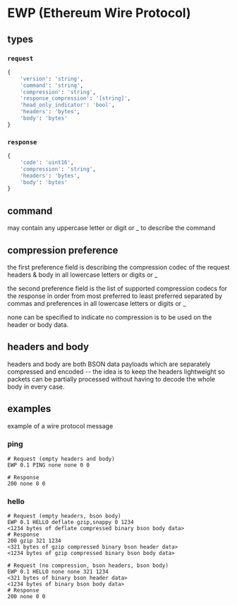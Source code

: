 # EWP (Ethereum Wire Protocol)

## types

### `request`

```python
{
    'version': 'string',
    'command': 'string',
    'compression': 'string',
    'response_compression': '[string]',
    'head_only_indicator': 'bool',
    'headers': 'bytes',
    'body': 'bytes'
}
```

### `response`

```python
{
    'code': 'uint16',
    'compression': 'string',
    'headers': 'bytes',
    'body': 'bytes'
}
```

## command
may contain any uppercase letter or digit or _  to describe the command

## compression preference
the first preference field is describing the compression codec of the request headers & body in all lowercase letters or digits or _

the second preference field is the list of supported compression codecs for the response in order from most preferred to least preferred separated by commas and preferences in all lowercase letters or digits or _

none can be specified to indicate no compression is to be used on the header or body data.

## headers and body
headers and body are both BSON data payloads which are separately compressed and encoded -- the idea is to keep the headers lightweight so packets can be partially processed without having to decode the whole body in every case.

## examples

example of a wire protocol message

### ping
```
# Request (empty headers and body)
EWP 0.1 PING none none 0 0

# Response
200 none 0 0

```

### hello
```
# Request (empty headers, bson body)
EWP 0.1 HELLO deflate gzip,snappy 0 1234
<1234 bytes of deflate compressed binary bson body data>
# Response
200 gzip 321 1234
<321 bytes of gzip compressed binary bson header data>
<1234 bytes of gzip compressed binary bson body data>

# Request (no compression, bson headers, bson body)
EWP 0.1 HELLO none none 321 1234
<321 bytes of binary bson header data>
<1234 bytes of binary bson body data>
# Response
200 none 0 0
```
